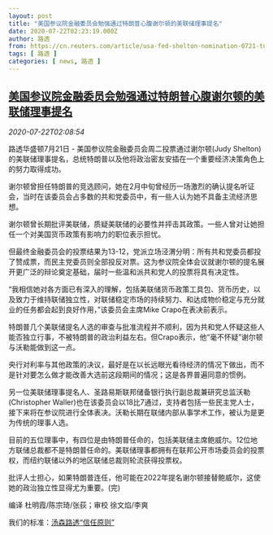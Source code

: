 ```yaml
---
layout: post
title: "美国参议院金融委员会勉强通过特朗普心腹谢尔顿的美联储理事提名"
date: 2020-07-22T02:23:19.000Z
author: 路透
from: https://cn.reuters.com/article/usa-fed-shelton-nomination-0721-tues-idCNKCS24N078
tags: [ 路透 ]
categories: [ news, 路透 ]
---
```

<!--1595384599000-->
[美国参议院金融委员会勉强通过特朗普心腹谢尔顿的美联储理事提名](https://cn.reuters.com/article/usa-fed-shelton-nomination-0721-tues-idCNKCS24N078)
------

<div>
<div><i>2020-07-22T02:08:54</i></div><div class="StandardArticleBody_body"><p>路透华盛顿7月21日 - 美国参议院金融委员会周二投票通过谢尔顿(Judy Shelton)的美联储理事提名，总统特朗普以及他将政治密友安插在一个重要经济决策角色上的努力取得成功。 </p><p>谢尔顿曾担任特朗普的竞选顾问，她在2月中旬曾经历一场激烈的确认提名听证会，当时在该委员会占多数的共和党委员中，有一些人认为她不具备主流经济思想。 </p><p>谢尔顿曾长期批评美联储，质疑美联储的必要性并抨击其政策。一些人曾对让她担任一个对美国货币政策有影响力的职位表示担忧。 </p><p>但最终金融委员会的投票结果为13-12，党派立场泾渭分明：所有共和党委员都投了赞成票，而民主党委员则全部投反对票。这为参议院全体会议就谢尔顿的提名展开更广泛的辩论奠定基础，届时一些温和派共和党人的投票将具有决定性。 </p><p>“我相信她对各方面已有深入的理解，包括美联储货币政策工具包、货币历史，以及致力于维持联储独立性，对联储稳定市场的持续努力、和达成物价稳定与充分就业的任务都会起到良好作用，”该委员会主席Mike Crapo在表决前表示。 </p><p>特朗普几个美联储提名人选的审查与批准流程并不顺利，因为共和党人怀疑这些人能否独立行事，不被特朗普的政治利益左右。但Crapo表示，他“毫不怀疑”谢尔顿与沃勒能做到这一点。 </p><p>央行对利率与其他政策的决议，最好是在以长远眼光看待经济的情况下做出，而不是针对要怎么做才能改善大选前这段期间的情况；这是各界普遍同意的惯例。 </p><p>另一位美联储理事提名人、圣路易斯联邦储备银行执行副总裁兼研究总监沃勒(Christopher Waller)也在该委员会以18比7通过，支持者包括一些民主党人士，接下来将在参议院进行全体表决。沃勒长期在联储内部从事学术工作，被认为是更为传统的理事人选。 </p><p>目前的五位理事中，有四位是由特朗普任命的，包括美联储主席鲍威尔。12位地方联储总裁都不是特朗普任命的。美联储理事都拥有在联邦公开市场委员会的投票权，而纽约联储以外的地区联储总裁则轮流获得投票权。 </p><p>批评人士担心，如果特朗普连任，他可能在2022年提名谢尔顿接替鲍威尔，这使她的政治独立性显得尤为重要。(完) </p><div class="Attribution_container"><div class="Attribution_attribution"><p class="Attribution_content">编译 杜明霞/陈宗琦/张荻；审校 徐文焰/李爽 </p></div></div><div class="StandardArticleBody_trustBadgeContainer"><span class="StandardArticleBody_trustBadgeTitle">我们的标准：</span><span class="trustBadgeUrl"><a href="https://www.thomsonreuters.cn/content/dam/openweb/documents/pdf/china/brochures/about-us-1.pdf">汤森路透“信任原则”</a></span></div></div>
</div>
